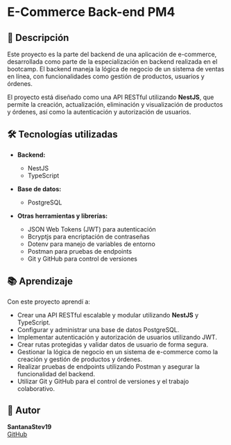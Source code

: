 # E-Commerce Back-end PM4

## 📄 Descripción

Este proyecto es la parte del backend de una aplicación de e-commerce, desarrollada como parte de la especialización en backend realizada en el bootcamp. El backend maneja la lógica de negocio de un sistema de ventas en línea, con funcionalidades como gestión de productos, usuarios y órdenes.

El proyecto está diseñado como una API RESTful utilizando **NestJS**, que permite la creación, actualización, eliminación y visualización de productos y órdenes, así como la autenticación y autorización de usuarios.

## 🛠️ Tecnologías utilizadas

- **Backend:**
  - NestJS
  - TypeScript

- **Base de datos:**
  - PostgreSQL

- **Otras herramientas y librerías:**
  - JSON Web Tokens (JWT) para autenticación
  - Bcryptjs para encriptación de contraseñas
  - Dotenv para manejo de variables de entorno
  - Postman para pruebas de endpoints
  - Git y GitHub para control de versiones

## 📚 Aprendizaje

Con este proyecto aprendí a:

- Crear una API RESTful escalable y modular utilizando **NestJS** y TypeScript.
- Configurar y administrar una base de datos PostgreSQL.
- Implementar autenticación y autorización de usuarios utilizando JWT.
- Crear rutas protegidas y validar datos de usuario de forma segura.
- Gestionar la lógica de negocio en un sistema de e-commerce como la creación y gestión de productos y órdenes.
- Realizar pruebas de endpoints utilizando Postman y asegurar la funcionalidad del backend.
- Utilizar Git y GitHub para el control de versiones y el trabajo colaborativo.

## 👤 Autor

**SantanaStev19**  
[GitHub](https://github.com/SantanaStev19)

